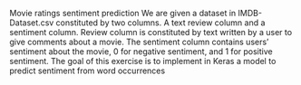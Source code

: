 Movie ratings sentiment prediction
We are given a dataset in IMDB-Dataset.csv constituted by two columns. A text review column
and a sentiment column. Review column is constituted by text written by a user to give
comments about a movie. The sentiment column contains users’ sentiment about the movie,
0 for negative sentiment, and 1 for positive sentiment.
The goal of this exercise is to implement in Keras a model to predict sentiment from word
occurrences
